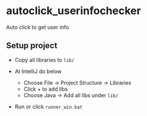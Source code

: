 # autoclick_userinfochecker

Auto click to get user info


## Setup project

- Copy all libraries to `lib/`

- At IntelliJ do below
    - Choose File -> Project Structure -> Libraries
    - Click + to add libs
    - Choose Java -> Add all libs under `lib/`

- Run or click `runner_win.bat`

